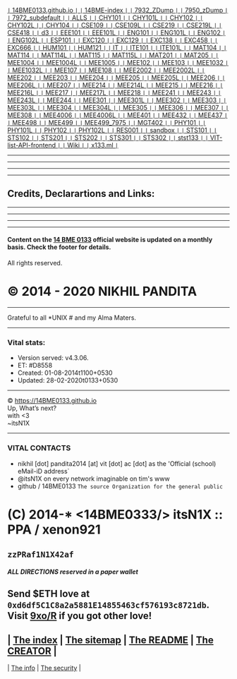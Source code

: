 [   `|`  	14BME0133.github.io	  `|`   ](	https://14BME0133.github.io/14BME0133.github.io	)
[   `|`  	14BME-index	  `|`   ](	https://14BME0133.github.io/14BME-index	)
[   `|`  	7932_ZDump	  `|`   ](	https://14BME0133.github.io/7932_ZDump	)
[   `|`  	7950_zDump	  `|`   ](	https://14BME0133.github.io/7950_zDump	)
[   `|`  	7972_subdefault	  `|`   ](	https://14BME0133.github.io/7972_subdefault	)
[   `|`  	ALLS	  `|`   ](	https://14BME0133.github.io/ALLS	)
[   `|`  	CHY101	  `|`   ](	https://14BME0133.github.io/CHY101	)
[   `|`  	CHY101L	  `|`   ](	https://14BME0133.github.io/CHY101L	)
[   `|`  	CHY102	  `|`   ](	https://14BME0133.github.io/CHY102	)
[   `|`  	CHY102L	  `|`   ](	https://14BME0133.github.io/CHY102L	)
[   `|`  	CHY104	  `|`   ](	https://14BME0133.github.io/CHY104	)
[   `|`  	CSE109	  `|`   ](	https://14BME0133.github.io/CSE109	)
[   `|`  	CSE109L	  `|`   ](	https://14BME0133.github.io/CSE109L	)
[   `|`  	CSE219	  `|`   ](	https://14BME0133.github.io/CSE219	)
[   `|`  	CSE219L	  `|`   ](	https://14BME0133.github.io/CSE219L	)
[   `|`  	CSE418 	  `|`   ](	https://14BME0133.github.io/CSE418	)
[   `|`  	d3	  `|`   ](	https://14BME0133.github.io/d3	)
[   `|`  	EEE101	  `|`   ](	https://14BME0133.github.io/EEE101	)
[   `|`  	EEE101L	  `|`   ](	https://14BME0133.github.io/EEE101L	)
[   `|`  	ENG101	  `|`   ](	https://14BME0133.github.io/ENG101	)
[   `|`  	ENG101L	  `|`   ](	https://14BME0133.github.io/ENG101L	)
[   `|`  	ENG102	  `|`   ](	https://14BME0133.github.io/ENG102	)
[   `|`  	ENG102L	  `|`   ](	https://14BME0133.github.io/ENG102L	)
[   `|`  	ESP101	  `|`   ](	https://14BME0133.github.io/ESP101	)
[   `|`  	EXC120	  `|`   ](	https://14BME0133.github.io/EXC120	)
[   `|`  	EXC129	  `|`   ](	https://14BME0133.github.io/EXC129	)
[   `|`  	EXC138	  `|`   ](	https://14BME0133.github.io/EXC138	)
[   `|`  	EXC458	  `|`   ](	https://14BME0133.github.io/EXC458	)
[   `|`  	EXC666	  `|`   ](	https://14BME0133.github.io/EXC666	)
[   `|`  	HUM101	  `|`   ](	https://14BME0133.github.io/HUM101	)
[   `|`  	HUM121	  `|`   ](	https://14BME0133.github.io/HUM121	)
[   `|`  	IT	  `|`   ](	https://14BME0133.github.io/IT	)
[   `|`  	ITE101	  `|`   ](	https://14BME0133.github.io/ITE101	)
[   `|`  	ITE101L	  `|`   ](	https://14BME0133.github.io/ITE101L	)
[   `|`  	MAT104	  `|`   ](	https://14BME0133.github.io/MAT104	)
[   `|`  	MAT114	  `|`   ](	https://14BME0133.github.io/MAT114	)
[   `|`  	MAT114L	  `|`   ](	https://14BME0133.github.io/MAT114L	)
[   `|`  	MAT115	  `|`   ](	https://14BME0133.github.io/MAT115	)
[   `|`  	MAT115L	  `|`   ](	https://14BME0133.github.io/MAT115L	)
[   `|`  	MAT201	  `|`   ](	https://14BME0133.github.io/MAT201	)
[   `|`  	MAT205	  `|`   ](	https://14BME0133.github.io/MAT205	)
[   `|`  	MEE1004	  `|`   ](	https://14BME0133.github.io/MEE1004	)
[   `|`  	MEE1004L	  `|`   ](	https://14BME0133.github.io/MEE1004L	)
[   `|`  	MEE1005	  `|`   ](	https://14BME0133.github.io/MEE1005	)
[   `|`  	MEE102	  `|`   ](	https://14BME0133.github.io/MEE102	)
[   `|`  	MEE103	  `|`   ](	https://14BME0133.github.io/MEE103	)
[   `|`  	MEE1032	  `|`   ](	https://14BME0133.github.io/MEE1032	)
[   `|`  	MEE1032L	  `|`   ](	https://14BME0133.github.io/MEE1032L	)
[   `|`  	MEE107	  `|`   ](	https://14BME0133.github.io/MEE107	)
[   `|`  	MEE108	  `|`   ](	https://14BME0133.github.io/MEE108	)
[   `|`  	MEE2002	  `|`   ](	https://14BME0133.github.io/MEE2002	)
[   `|`  	MEE2002L	  `|`   ](	https://14BME0133.github.io/MEE2002L	)
[   `|`  	MEE202	  `|`   ](	https://14BME0133.github.io/MEE202	)
[   `|`  	MEE203	  `|`   ](	https://14BME0133.github.io/MEE203	)
[   `|`  	MEE204	  `|`   ](	https://14BME0133.github.io/MEE204	)
[   `|`  	MEE205	  `|`   ](	https://14BME0133.github.io/MEE205	)
[   `|`  	MEE205L	  `|`   ](	https://14BME0133.github.io/MEE205L	)
[   `|`  	MEE206	  `|`   ](	https://14BME0133.github.io/MEE206	)
[   `|`  	MEE206L	  `|`   ](	https://14BME0133.github.io/MEE206L	)
[   `|`  	MEE207	  `|`   ](	https://14BME0133.github.io/MEE207	)
[   `|`  	MEE214	  `|`   ](	https://14BME0133.github.io/MEE214	)
[   `|`  	MEE214L	  `|`   ](	https://14BME0133.github.io/MEE214L	)
[   `|`  	MEE215	  `|`   ](	https://14BME0133.github.io/MEE215	)
[   `|`  	MEE216	  `|`   ](	https://14BME0133.github.io/MEE216	)
[   `|`  	MEE216L	  `|`   ](	https://14BME0133.github.io/MEE216L	)
[   `|`  	MEE217	  `|`   ](	https://14BME0133.github.io/MEE217	)
[   `|`  	MEE217L	  `|`   ](	https://14BME0133.github.io/MEE217L	)
[   `|`  	MEE218	  `|`   ](	https://14BME0133.github.io/MEE218	)
[   `|`  	MEE241	  `|`   ](	https://14BME0133.github.io/MEE241	)
[   `|`  	MEE243	  `|`   ](	https://14BME0133.github.io/MEE243	)
[   `|`  	MEE243L	  `|`   ](	https://14BME0133.github.io/MEE243L	)
[   `|`  	MEE244	  `|`   ](	https://14BME0133.github.io/MEE244	)
[   `|`  	MEE301	  `|`   ](	https://14BME0133.github.io/MEE301	)
[   `|`  	MEE301L	  `|`   ](	https://14BME0133.github.io/MEE301L	)
[   `|`  	MEE302	  `|`   ](	https://14BME0133.github.io/MEE302	)
[   `|`  	MEE303	  `|`   ](	https://14BME0133.github.io/MEE303	)
[   `|`  	MEE303L	  `|`   ](	https://14BME0133.github.io/MEE303L	)
[   `|`  	MEE304	  `|`   ](	https://14BME0133.github.io/MEE304	)
[   `|`  	MEE304L	  `|`   ](	https://14BME0133.github.io/MEE304L	)
[   `|`  	MEE305	  `|`   ](	https://14BME0133.github.io/MEE305	)
[   `|`  	MEE306	  `|`   ](	https://14BME0133.github.io/MEE306	)
[   `|`  	MEE307	  `|`   ](	https://14BME0133.github.io/MEE307	)
[   `|`  	MEE308	  `|`   ](	https://14BME0133.github.io/MEE308	)
[   `|`  	MEE4006	  `|`   ](	https://14BME0133.github.io/MEE4006	)
[   `|`  	MEE4006L	  `|`   ](	https://14BME0133.github.io/MEE4006L	)
[   `|`  	MEE401	  `|`   ](	https://14BME0133.github.io/MEE401	)
[   `|`  	MEE432	  `|`   ](	https://14BME0133.github.io/MEE432	)
[   `|`  	MEE437	  `|`   ](	https://14BME0133.github.io/MEE437	)
[   `|`  	MEE498	  `|`   ](	https://14BME0133.github.io/MEE498	)
[   `|`  	MEE499	  `|`   ](	https://14BME0133.github.io/MEE499	)
[   `|`  	MEE499_7975	  `|`   ](	https://14BME0133.github.io/MEE499_7975	)
[   `|`  	MGT402	  `|`   ](	https://14BME0133.github.io/MGT402	)
[   `|`  	PHY101	  `|`   ](	https://14BME0133.github.io/PHY101	)
[   `|`  	PHY101L	  `|`   ](	https://14BME0133.github.io/PHY101L	)
[   `|`  	PHY102	  `|`   ](	https://14BME0133.github.io/PHY102	)
[   `|`  	PHY102L	  `|`   ](	https://14BME0133.github.io/PHY102L	)
[   `|`  	RES001	  `|`   ](	https://14BME0133.github.io/RES001	)
[   `|`  	sandbox	  `|`   ](	https://14BME0133.github.io/sandbox	)
[   `|`  	STS101	  `|`   ](	https://14BME0133.github.io/STS101	)
[   `|`  	STS102	  `|`   ](	https://14BME0133.github.io/STS102	)
[   `|`  	STS201	  `|`   ](	https://14BME0133.github.io/STS201	)
[   `|`  	STS202	  `|`   ](	https://14BME0133.github.io/STS202	)
[   `|`  	STS301	  `|`   ](	https://14BME0133.github.io/STS301	)
[   `|`  	STS302	  `|`   ](	https://14BME0133.github.io/STS302	)
[   `|`  	stst133	  `|`   ](	https://14BME0133.github.io/stst133	)
[   `|`  	VIT-list-API-frontend	  `|`   ](	https://14BME0133.github.io/VIT-list-API-frontend	)
[   `|`  	Wiki	  `|`   ](	https://14BME0133.github.io/Wiki	)
[   `|`  	x133.ml	  `|`   ](	https://14BME0133.github.io/x133.ml	)
				
				
				


<hr />
<hr />
<hr />
<hr />

<h2 id="credits-declarartions-and-links">Credits, Declarartions and Links: </h2>

<hr />
<hr />
<hr />
<hr />

<h4 id="content-on-the-14-bme-0133-official-website-is-updated-on-a-tri-monthly-basis-check-the-footer-for-details">Content on the <a href="http://14bme0133.github.io">14 BME 0133</a> official website is updated on a monthly basis. Check the footer for details.</h4>

<p>All rights reserved.</p>

<h1 id="2014-nikhil-pandita">© 2014 - 2020 NIKHIL PANDITA</h1>

<hr />

<p>Grateful to all *UNIX # and my Alma Maters.</p>

<hr />

<h3 id="vital-stats">Vital stats:</h3>

<ul>
  <li>Version served: v4.3.06.</li>
  <li>ET: #D8558</li>
  <li>Created: 01-08-2014t1100+0530</li>
  <li>Updated: 28-02-2020t0133+0530</li>
</ul>

<hr />

<p>© <a href="https://14BME0133.github.io">https://14BME0133.github.io</a> 
<br />Up, What’s next?<br />with &lt;3<br />~itsN1X</p>


---


### VITAL CONTACTS


- nikhil [dot] pandita2014 [at] vit [dot] ac [dot] as the 'Official (school) eMail-iD address`
- @itsN1X on every network imaginable on tim's www
- github / 14BME0133 `The source Organization for the general public `


# (C) 2014-* <14BME0333/> itsN1X :: PPA / xenon921
## `zzPRaf1N1X42af`


##### ALL DIRECTIONS reserved in a paper wallet
Send $ETH love at `0xd6df5C1C8a2a5881E14855463cf576193c8721db`.  
Visit [9xo/R](https://9xo.github.io/R/teb) if you got other love!  
----
|  [The index](index.md)  |  [The sitemap](sitemap.md)  |  [The README](README.md) |  [The CREATOR](https://google.com/search?q=itsN1X) |
----
|  [The info](info.md)  |  [The security](security.md)  |
